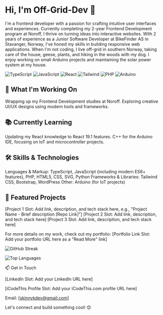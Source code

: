 # Hi, I'm Off-Grid-Dev 👋

I'm a frontend developer with a passion for crafting intuitive user interfaces and experiences. Currently completing my 2-year Frontend Development program at Noroff, I thrive on turning ideas into interactive websites. With 2 years of experience as a Junior Software Developer at BikeFinder AS in Stavanger, Norway, I've honed my skills in building responsive web applications.
When I'm not coding, I live off-grid in southern Norway, taking care of the house, geese, plants, and hiking in the woods with my dog. I enjoy working on small Arduino projects and maintaining the solar power system at my house.

![TypeScript](https://img.shields.io/badge/TypeScript-007ACC?style=for-the-badge&logo=typescript&logoColor=white)
![JavaScript](https://img.shields.io/badge/javascript-gray?style=for-the-badge&logo=javascript&logoColor=f0dc4e&logoSize=auto)
![React](https://img.shields.io/badge/react-white?style=for-the-badge&logo=react&logoSize=auto&labelColor=%2338606e)
![Tailwind](https://img.shields.io/badge/tailwindcss-white?style=for-the-badge&logo=tailwindcss&logoColor=%2317becb&logoSize=auto&labelColor=%23161d2d)
![PHP](https://img.shields.io/badge/php-blue?style=for-the-badge&logo=php&logoSize=auto&labelColor=white)
![Arduino](https://img.shields.io/badge/arduino-white?style=for-the-badge&logo=arduino&logoSize=auto&labelColor=%2303989e)

## 🚀 What I'm Working On

Wrapping up my Frontend Development studies at Noroff.
Exploring creative UI/UX designs using modern tools and frameworks.

## 📚 Currently Learning

Updating my React knowledge to React 19.1 features.
C++ for the Arduino IDE, focusing on IoT and microcontroller projects.

## 🛠️ Skills & Technologies

Languages & Markup: TypeScript, JavaScript (including modern ES6+ features), PHP, HTML5, CSS, SVG, Python
Frameworks & Libraries: Tailwind CSS, Bootstrap, WordPress
Other: Arduino (for IoT projects)

## 🌟 Featured Projects

[Project 1 Slot: Add link, description, and tech stack here, e.g., "Project Name - Brief description [Repo Link]"]
[Project 2 Slot: Add link, description, and tech stack here]
[Project 3 Slot: Add link, description, and tech stack here]

For more details on my work, check out my portfolio: [Portfolio Link Slot: Add your portfolio URL here as a "Read More" link]


  
![GitHub Streak](https://github-readme-streak-stats.herokuapp.com/?user=Off-Grid-Dev&theme=radical&hide_border=true) 

![Top Languages](https://github-readme-stats.vercel.app/api/top-langs/?username=Off-Grid-Dev&layout=compact&theme=radical&hide_border=true)



📫 Get in Touch

[LinkedIn Slot: Add your LinkedIn URL here]

[iCodeThis Profile Slot: Add your iCodeThis.com profile URL here]

Email: [skinnykdev@gmail.com]

Let's connect and build something cool! 😊
